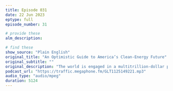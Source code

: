 ```yaml
---
title: Episode 031
date: 22 Jun 2023
eptype: full
episode_number: 31

# provide these
alm_description: 

# find these
show_source: "Plain English"
original_title: "An Optimistic Guide to America’s Clean-Energy Future"
original_subtitle: ""
original_description: "The world is engaged in a multitrillion-dollar project to decarbonize the economy to slow or reverse climate change. But what exactly does that mean? How optimistic should we be that we can pull this off? And what new technology do we need to build to make it happen? This is a mega-pod with two guests. Ramez Naam is a writer, speaker, and one of the best technologists I know at explaining the progress we’re making toward building a clean-energy economy. And Vinod Khosla is one of the most famous venture capitalists in Silicon Valley, the founder of Khosla Ventures, and an investor in several sci-fi-sounding companies, including one that is working on fusion technology—which might be one of the most exciting and important technologies we'll ever build."
podcast_url: "https://traffic.megaphone.fm/GLT1125149221.mp3"
audio_type: "audio/mpeg"
duration: 5124
---
```

